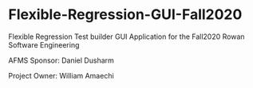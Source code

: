 # Flexible-Regression-GUI-Fall2020
Flexible Regression Test builder GUI Application for the Fall2020 Rowan Software Engineering

AFMS Sponsor: Daniel Dusharm

Project Owner: William Amaechi
